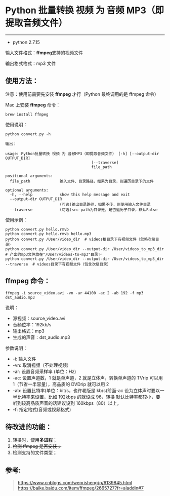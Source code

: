 # Python 批量转换 视频 为 音频 MP3（即提取音频文件）

---

- python 2.7.15

输入文件格式：**ffmpeg**支持的视频文件

输出格式格式：mp3 文件

## 使用方法：

注意：使用前需要先安装 **ffmpeg** 才行（Python 最终调用的是 ffmpeg 命令）

Mac 上安装 **ffmpeg** 命令：

```
brew install ffmpeg
```

使用说明：

```
python convert.py -h

输出：

usage: Python批量转换 视频 为 音频MP3（即提取音频文件） [-h] [--output-dir OUTPUT_DIR]
                                      [--traverse]
                                      file_path

positional arguments:
  file_path             输入文件、目录路径，如果为目录，则遍历目录下的文件

optional arguments:
  -h, --help            show this help message and exit
  --output-dir OUTPUT_DIR
                        (可选)输出目录路径，如果不传，则使用输入文件目录
  --traverse            (可选)src-path为目录是，是否遍历子目录，默认False

```

使用示例：

```
python convert.py hello.rmvb
python convert.py hello.rmvb hello.mp3
python convert.py /User/video_dir  # videos根目录下有视频文件（忽略次级目录）
python convert.py /User/video_dir --output-dir /User/videos_to_mp3_dir  # 产出的mp3文件放在"/User/videos-to-mp3"目录下
python convert.py /User/video_dir --output-dir /User/videos_to_mp3_dir --traverse  # videos目录下有视频文件（包含次级目录）
```

## ffmpeg 命令：

```
ffmpeg -i source_video.avi -vn -ar 44100 -ac 2 -ab 192 -f mp3 dst_audio.mp3
```

说明：

- 源视频：source_video.avi
- 音频位率：192kb/s
- 输出格式：mp3
- 生成的声音：dst_audio.mp3

参数说明：

- -i: 输入文件
- -vn: 取消视频（不处理视频）
- -ar: 设置音频采样率 (单位：Hz)
- -ac: 设置声道数，1 就是单声道，2 就是立体声，转换单声道的 TVrip 可以用 1（节省一半容量），高品质的 DVDrip 就可以用 2
- -ab: 设置比特率(单位：bit/s，也许老版是 kb/s)前面-ac 设为立体声时要以一半比特率来设置，比如 192kbps 的就设成 96，转换 默认比特率都较小，要听到较高品质声音的话建议设到 160kbps（80）以上。
- -f: 指定格式(音频或视频格式)

## 待改进的功能：

1. 转换时，使用**多进程**；
2. ~~检测 ffmpeg 是否安装；~~
3. 检测支持的文件类型；

## 参考:

> <https://www.cnblogs.com/wenrisheng/p/6139845.html>  
> <https://baike.baidu.com/item/ffmpeg/2665727?fr=aladdin#7>

